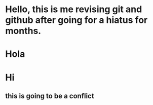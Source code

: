 # Hello, this is me revising git and github after going for a hiatus for months.

# Hola
# Hi
## this is going to be a conflict
